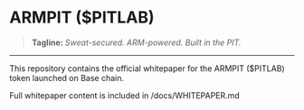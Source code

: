 # ARMPIT ($PITLAB)

> **Tagline:** *Sweat-secured. ARM-powered. Built in the PIT.*

---

This repository contains the official whitepaper for the ARMPIT ($PITLAB) token launched on Base chain.

Full whitepaper content is included in /docs/WHITEPAPER.md
